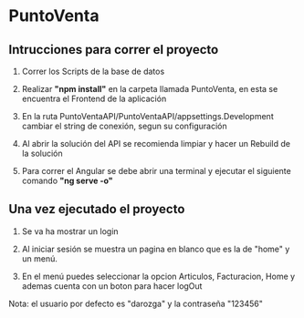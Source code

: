 # PuntoVenta

## Intrucciones para correr el proyecto

1. Correr los Scripts de la base de datos

2. Realizar **"npm install"** en la carpeta llamada PuntoVenta, en esta se encuentra el Frontend de la aplicación

3. En la ruta PuntoVentaAPI/PuntoVentaAPI/appsettings.Development cambiar el string de conexión, segun su configuración

4. Al abrir la solución del API se recomienda limpiar y hacer un Rebuild de la solución

5. Para correr el Angular se debe abrir una terminal y ejecutar el siguiente comando **"ng serve -o"**


## Una vez ejecutado el proyecto

1. Se va ha mostrar un login 

2. Al iniciar sesión se muestra un pagina en blanco que es la de "home" y un menú.

3. En el menú puedes seleccionar la opcion Articulos, Facturacion, Home y ademas cuenta con un boton para hacer logOut


Nota: el usuario por defecto es "darozga" y la contraseña "123456"
